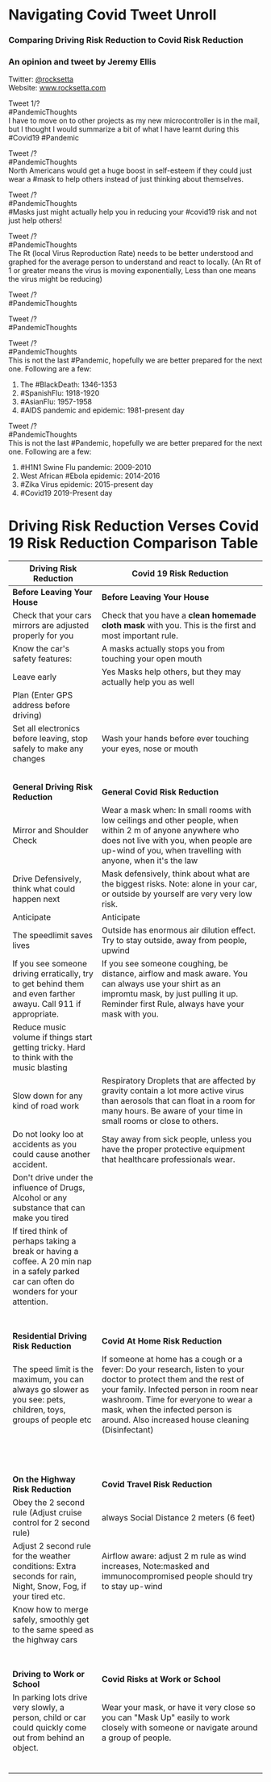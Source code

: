 # Navigating Covid Tweet Unroll

### Comparing  Driving Risk Reduction to Covid Risk Reduction
### An opinion and tweet by Jeremy Ellis 

Twitter: <a href="https://twitter.com/rocksetta">@rocksetta</a>  
Website: <a href="https://www.rocksetta.com/">www.rocksetta.com</a>  




Tweet 1/?  
#PandemicThoughts  
I have to move on to other projects as my new microcontroller is in the mail, but I thought I would summarize a bit of what I have learnt during this #Covid19 #Pandemic




Tweet /?   
#PandemicThoughts  
North Americans would get a huge boost in self-esteem if they could just wear a #mask to help others instead of just thinking about themselves.





Tweet /?   
#PandemicThoughts  
#Masks just might actually help you in reducing your #covid19 risk and not just help others!





Tweet /?   
#PandemicThoughts  
The Rt (local Virus Reproduction Rate) needs to be better understood and graphed for the average person to understand and react to locally. 
(An Rt of 1 or greater means the virus is moving exponentially, Less than one means the virus might be reducing)




Tweet /?   
#PandemicThoughts  






Tweet /?   
#PandemicThoughts  







Tweet /?   
#PandemicThoughts  
This is not the last #Pandemic, hopefully we are better prepared for the next one. Following are a few:

1. The #BlackDeath: 1346-1353
1. #SpanishFlu: 1918-1920
1. #AsianFlu: 1957-1958  
1. #AIDS pandemic and epidemic: 1981-present day

 



Tweet /?   
#PandemicThoughts  
This is not the last #Pandemic, hopefully we are better prepared for the next one. Following are a few:

1. #H1N1 Swine Flu pandemic: 2009-2010
1. West African #Ebola epidemic: 2014-2016
1. #Zika Virus epidemic: 2015-present day
1. #Covid19 2019-Present day 








# Driving Risk Reduction Verses Covid 19 Risk Reduction Comparison Table


| Driving Risk Reduction | Covid 19 Risk Reduction |
| ------ | ------ |
| **Before Leaving Your House**      |        **Before Leaving Your House**  |
| Check that your cars mirrors are adjusted properly for you     |     Check that you have a **clean homemade cloth mask** with you. This is the first and most important rule. |
| Know the car's safety features:             |    A masks actually stops you from touching your open mouth          |
| Leave early           |    Yes Masks help others, but they may actually help you as well          |
| Plan (Enter GPS address before driving)            |             |
| Set all electronics before leaving, stop safely to make any changes            |    Wash your hands before ever touching your eyes, nose or mouth           |
|             |              |
|             |              |
|             |              |
|             |              |
|             |              |
| **General Driving Risk Reduction**    |    **General Covid Risk Reduction**  |
|  Mirror and Shoulder Check           |    Wear a mask when:  In small rooms with low ceilings and other people, when within 2 m of anyone anywhere who does not live with you, when people are up-wind of you, when travelling with anyone, when it's the law             |
|  Drive Defensively, think what could happen next           |  Mask defensively, think about what are the biggest risks. Note: alone in your car, or outside by yourself are very very low risk.            |
|   Anticipate          |        Anticipate            |
|  The speedlimit saves lives           |  Outside has enormous air dilution effect. Try to stay outside, away from people, upwind            |
|  If you see someone driving erratically, try to get behind them and even farther awayu. Call 911 if appropriate.           |  If you see someone coughing, be distance, airflow and mask aware. You can always use your shirt as an impromtu mask, by just pulling it up. Reminder first Rule, always have your mask with you.            |
|   Reduce music volume if things start getting tricky. Hard to think with the music blasting          |              |
|  Slow down for any kind of road work           |     Respiratory Droplets that are affected by gravity contain a lot more active virus than aerosols that can float in a room for many hours. Be aware of your time in small rooms or close to others.         |
|  Do not looky loo at accidents as you could cause another accident.            |    Stay away from sick people, unless you have the proper protective equipment that healthcare professionals wear.          |
| Don't drive under the influence of Drugs, Alcohol or any substance that can make you tired            |              |
|  If tired think of perhaps taking a break or having a coffee. A 20 min nap in a safely parked car can often do wonders for your attention.          |              |
|             |              |
|             |              |
|             |              |
|             |              |
|             |              |
|             |              |
|             |              |
| **Residential Driving Risk Reduction**    |    **Covid At Home Risk Reduction**  |
|  The speed limit is the maximum, you can always go slower as you see: pets, children, toys, groups of people etc           |   If someone at home has a cough or a fever: Do your research, listen to your doctor to protect them and the rest of your family. Infected person in room near washroom. Time for everyone to wear a mask, when the infected person is around. Also increased house cleaning (Disinfectant)            |
|             |              |
|             |              |
|             |              |
|             |              |
|             |              |
|             |              |
|             |              |
|             |              |
|             |              |
|             |              |
|             |              |
|             |              |
| **On the Highway Risk Reduction**   |    **Covid Travel Risk Reduction**  |
|  Obey the 2 second rule (Adjust cruise control for 2 second rule)           |    always Social Distance 2 meters (6 feet)          |
| Adjust 2 second rule for the weather conditions: Extra seconds for rain, Night, Snow, Fog, if your tired etc.            |     Airflow aware: adjust 2 m rule as wind increases, Note:masked and immunocompromised people should try to stay up-wind         |
| Know how to merge safely, smoothly get to the same speed as the highway cars            |              |
|             |              |
|             |              |
|             |              |
|             |              |
|             |              |
|             |              |
|             |              |
| **Driving to Work or School**   |    **Covid Risks at Work or School**  |
|  In parking lots drive very slowly, a person, child or car could quickly come out from behind an object.            |   Wear your mask, or have it very close so you can "Mask Up" easily to work closely with someone or navigate around a group of people.           | 
|             |              |
|             |              |
|             |              |
|             |              |
|             |              |
|             |              |


